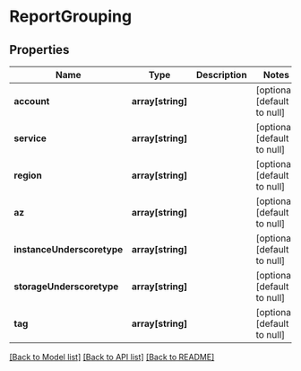 # ReportGrouping

## Properties
Name | Type | Description | Notes
------------ | ------------- | ------------- | -------------
**account** | **array[string]** |  | [optional] [default to null]
**service** | **array[string]** |  | [optional] [default to null]
**region** | **array[string]** |  | [optional] [default to null]
**az** | **array[string]** |  | [optional] [default to null]
**instanceUnderscoretype** | **array[string]** |  | [optional] [default to null]
**storageUnderscoretype** | **array[string]** |  | [optional] [default to null]
**tag** | **array[string]** |  | [optional] [default to null]

[[Back to Model list]](../README.md#documentation-for-models) [[Back to API list]](../README.md#documentation-for-api-endpoints) [[Back to README]](../README.md)


